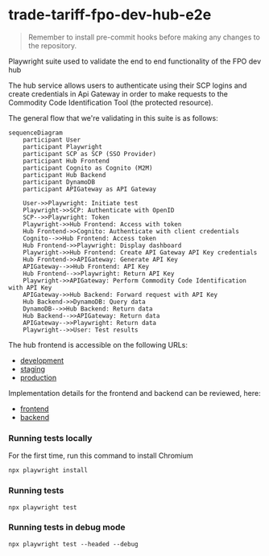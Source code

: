 # trade-tariff-fpo-dev-hub-e2e

> Remember to install pre-commit hooks before making any changes to the repository.

Playwright suite used to validate the end to end functionality of the FPO dev hub

The hub service allows users to authenticate using their SCP logins and create
credentials in Api Gateway in order to make requests to the
Commodity Code Identification Tool (the protected resource).

The general flow that we're validating in this suite is as follows:

```mermaid
sequenceDiagram
    participant User
    participant Playwright
    participant SCP as SCP (SSO Provider)
    participant Hub Frontend
    participant Cognito as Cognito (M2M)
    participant Hub Backend
    participant DynamoDB
    participant APIGateway as API Gateway

    User->>Playwright: Initiate test
    Playwright->>SCP: Authenticate with OpenID
    SCP-->>Playwright: Token
    Playwright->>Hub Frontend: Access with token
    Hub Frontend->>Cognito: Authenticate with client credentials
    Cognito-->>Hub Frontend: Access token
    Hub Frontend->>Playwright: Display dashboard
    Playwright->>Hub Frontend: Create API Gateway API Key credentials
    Hub Frontend->>APIGateway: Generate API Key
    APIGateway-->>Hub Frontend: API Key
    Hub Frontend-->>Playwright: Return API Key
    Playwright->>APIGateway: Perform Commodity Code Identification with API Key
    APIGateway->>Hub Backend: Forward request with API Key
    Hub Backend->>DynamoDB: Query data
    DynamoDB-->>Hub Backend: Return data
    Hub Backend-->>APIGateway: Return data
    APIGateway-->>Playwright: Return data
    Playwright-->>User: Test results
```

The hub frontend is accessible on the following URLs:

- [development][development-hub]
- [staging][staging-hub]
- [production][production-hub]

Implementation details for the frontend and backend can be reviewed, here:

- [frontend][frontend-github]
- [backend][backend-github]

[development-hub]: https://hub.dev.trade-tariff.service.gov.uk/
[staging-hub]: https://hub.staging.trade-tariff.service.gov.uk/
[production-hub]: https://hub.trade-tariff.service.gov.uk/
[frontend-github]: https://github.com/trade-tariff/trade-tariff-dev-hub-frontend
[backend-github]: https://github.com/trade-tariff/trade-tariff-dev-hub-backend

### Running tests locally
For the first time, run this command to install Chromium 
```
npx playwright install
```
### Running tests
```
npx playwright test
```
### Running tests in debug mode
```
npx playwright test --headed --debug
```